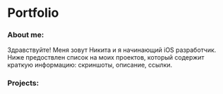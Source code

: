 # Portfolio

### About me:
Здравствуйте!
Меня зовут Никита и я начинающий iOS разработчик. Ниже предоствлен список на моих проектов, который содержит краткую информацию: скриншоты, описание, ссылки.

### Projects:

